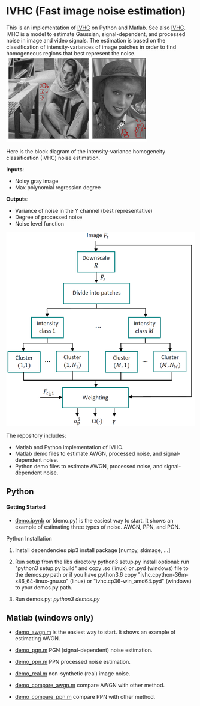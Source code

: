 # IVHC (Fast image noise estimation)

This is an implementation of [IVHC](https://ieeexplore.ieee.org/document/7506318) on Python and Matlab.
See also [IVHC](https://users.encs.concordia.ca/~amer/NEstIVHC/).
IVHC is a model to estimate Gaussian, signal-dependent, and processed noise in image and video signals.
The estimation is based on the classification of intensity-variances 
of image patches in order to find homogeneous regions that best represent the noise. 
![Patch finding sample](figures/figure1.png)

Here is the block diagram of the intensity-variance
homogeneity classification (IVHC) noise estimation.

**Inputs**:
* Noisy gray image
* Max polynomial regression degree

**Outputs**:
* Variance of noise in the Y channel (best representative)
* Degree of processed noise 
* Noise level function

![Block-diagram](figures/figure2.png)


The repository includes:
* Matlab and Python implementation of IVHC.
* Matlab demo files to estimate AWGN, processed noise, and signal-dependent noise.
* Python demo files to estimate AWGN, processed noise, and signal-dependent noise.
 
## Python

#### Getting Started

* [demo.ipynb](Python/demo.ipynb) or (demo.py) is the easiest way 
 to start. It shows an example of estimating three types of noise. AWGN, PPN, and PGN.

Python Installation
1. Install dependencies
	pip3 install package [numpy, skimage, ...]
2. Run setup from the libs directory
python3 setup.py install
optional:
	run "python3 setup.py build" and copy .so (linux) or .pyd (windows) file to the demos.py path
	or if you have python3.6 copy "ivhc.cpython-36m-x86_64-linux-gnu.so" (linux) or "ivhc.cp36-win_amd64.pyd" (windows) to your demos.py path.

3. Run demos.py:
*python3 demos.py*

## Matlab (windows only)

* [demo_awgn.m](Matlab/demo_awgn.m) is the easiest way 
to start. It shows an example of estimating AWGN.

* [demo_pgn.m](Matlab/demo_pgn.m) PGN (signal-dependent) noise estimation.

* [demo_ppn.m](Matlab/demo_ppn.m) PPN processed noise estimation.

* [demo_real.m](Matlab/demo_real.m) non-synthetic (real) image noise.

* [demo_compare_awgn.m](Matlab/demo_compare_awgn.m) compare AWGN with other method.

* [demo_compare_ppn.m](Matlab/demo_compare_ppn.m) compare PPN with other method.


 
